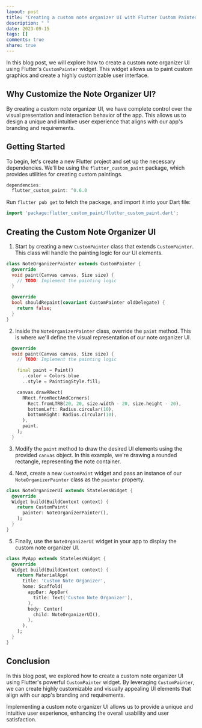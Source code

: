 ```yaml
---
layout: post
title: "Creating a custom note organizer UI with Flutter Custom Painter"
description: " "
date: 2023-09-15
tags: []
comments: true
share: true
---
```


In this blog post, we will explore how to create a custom note organizer UI using Flutter's `CustomPainter` widget. This widget allows us to paint custom graphics and create a highly customizable user interface.

## Why Customize the Note Organizer UI?

By creating a custom note organizer UI, we have complete control over the visual presentation and interaction behavior of the app. This allows us to design a unique and intuitive user experience that aligns with our app's branding and requirements.

## Getting Started

To begin, let's create a new Flutter project and set up the necessary dependencies. We'll be using the `flutter_custom_paint` package, which provides utilities for creating custom paintings.

```dart
dependencies:
  flutter_custom_paint: ^0.6.0
```

Run `flutter pub get` to fetch the package, and import it into your Dart file:

```dart
import 'package:flutter_custom_paint/flutter_custom_paint.dart';
```

## Creating the Custom Note Organizer UI

1. Start by creating a new `CustomPainter` class that extends `CustomPainter`. This class will handle the painting logic for our UI elements. 

```dart
class NoteOrganizerPainter extends CustomPainter {
  @override
  void paint(Canvas canvas, Size size) {
    // TODO: Implement the painting logic
  }

  @override
  bool shouldRepaint(covariant CustomPainter oldDelegate) {
    return false;
  }
}
```

2. Inside the `NoteOrganizerPainter` class, override the `paint` method. This is where we'll define the visual representation of our note organizer UI.

```dart
  @override
  void paint(Canvas canvas, Size size) {
    // TODO: Implement the painting logic

    final paint = Paint()
      ..color = Colors.blue
      ..style = PaintingStyle.fill;

    canvas.drawRRect(
      RRect.fromRectAndCorners(
        Rect.fromLTRB(20, 20, size.width - 20, size.height - 20),
        bottomLeft: Radius.circular(10),
        bottomRight: Radius.circular(10),
      ),
      paint,
    );
  }
```

3. Modify the `paint` method to draw the desired UI elements using the provided `canvas` object. In this example, we're drawing a rounded rectangle, representing the note container.

4. Next, create a new `CustomPaint` widget and pass an instance of our `NoteOrganizerPainter` class as the `painter` property.

```dart
class NoteOrganizerUI extends StatelessWidget {
  @override
  Widget build(BuildContext context) {
    return CustomPaint(
      painter: NoteOrganizerPainter(),
    );
  }
}
```

5. Finally, use the `NoteOrganizerUI` widget in your app to display the custom note organizer UI.

```dart
class MyApp extends StatelessWidget {
  @override
  Widget build(BuildContext context) {
    return MaterialApp(
      title: 'Custom Note Organizer',
      home: Scaffold(
        appBar: AppBar(
          title: Text('Custom Note Organizer'),
        ),
        body: Center(
          child: NoteOrganizerUI(),
        ),
      ),
    );
  }
}
```

## Conclusion

In this blog post, we explored how to create a custom note organizer UI using Flutter's powerful `CustomPainter` widget. By leveraging `CustomPainter`, we can create highly customizable and visually appealing UI elements that align with our app's branding and requirements.

Implementing a custom note organizer UI allows us to provide a unique and intuitive user experience, enhancing the overall usability and user satisfaction.